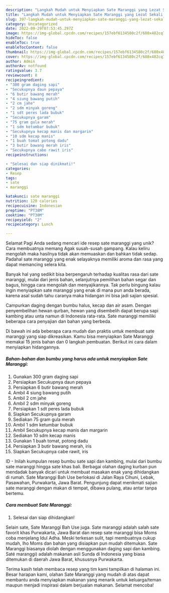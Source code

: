 ```yaml
---
description: "Langkah Mudah untuk Menyiapkan Sate Maranggi yang Lezat Sekali, Sempurna"
title: "Langkah Mudah untuk Menyiapkan Sate Maranggi yang Lezat Sekali, Sempurna"
slug: 397-langkah-mudah-untuk-menyiapkan-sate-maranggi-yang-lezat-sekali-sempurna
category: Uncategorized
date: 2022-09-29T07:53:45.297Z
image: https://img-global.cpcdn.com/recipes/157ebf6134580c2f/680x482cq70/sate-maranggi-foto-resep-utama.jpg
hideToc: false
enableToc: true
enableTocContent: false
thumbnail: https://img-global.cpcdn.com/recipes/157ebf6134580c2f/680x482cq70/sate-maranggi-foto-resep-utama.jpg
cover: https://img-global.cpcdn.com/recipes/157ebf6134580c2f/680x482cq70/sate-maranggi-foto-resep-utama.jpg
author: Admin
authorAv: notfound
ratingvalue: 3.7
reviewcount: 8
recipeingredient:
- "300 gram daging sapi"
- "Secukupnya daun pepaya"
- "6 butir bawang merah"
- "4 siung bawang putih"
- "2 cm jahe"
- "2 sdm minyak goreng"
- "1 sdt peres lada bubuk"
- "Secukupnya garam"
- "75 gram gula merah"
- "1 sdm ketumbar bubuk"
- "Secukupnya kecap manis dan margarin"
- "10 sdm kecap manis"
- "1 buah tomat potong dadu"
- "3 butir bawang merah iris"
- "Secukupnya cabe rawit iris"
recipeinstructions:

- "Selesai dan siap dinikmati!"
categories:
- Resep
tags:
- sate
- maranggi

katakunci: sate maranggi 
nutrition: 120 calories
recipecuisine: Indonesian
preptime: "PT38M"
cooktime: "PT30M"
recipeyield: "2"
recipecategory: Lunch

---
```



Selamat Pagi Anda sedang mencari ide resep sate maranggi yang unik? Cara membuatnya memang Agak susah-susah gampang. Kalau keliru mengolah maka hasilnya tidak akan memuaskan dan bahkan tidak sedap. Padahal sate maranggi yang enak selayaknya memiliki aroma dan rasa yang dapat memancing selera kita.


Banyak hal yang sedikit bisa berpengaruh terhadap kualitas rasa dari sate maranggi, mulai dari jenis bahan, selanjutnya pemilihan bahan segar dan bagus, hingga cara mengolah dan menyajikannya. Tak perlu bingung kalau ingin menyiapkan sate maranggi yang enak di mana pun anda berada, karena asal sudah tahu caranya maka hidangan ini bisa jadi sajian spesial.

Campurkan daging dengan bumbu halus, kecap dan air asam. Dengan penyembelihan hewan qurban, hewan yang disembelih dapat berupa sapi kambing atau unta namun di Indonesia rata-rata. Sate maranggi memiliki beberapa cara penyajian dan bahan yang berbeda.


Di bawah ini ada beberapa cara mudah dan praktis untuk membuat sate maranggi yang siap dikreasikan. Kamu bisa menyiapkan Sate Maranggi memakai 15 jenis bahan dan 0 langkah pembuatan. Berikut ini cara dalam menyiapkan hidangannya.

<!--inarticleads1-->

##### Bahan-bahan dan bumbu yang harus ada untuk menyiapkan Sate Maranggi:

1. Gunakan 300 gram daging sapi
1. Persiapkan Secukupnya daun pepaya
1. Persiapkan 6 butir bawang merah
1. Ambil 4 siung bawang putih
1. Ambil 2 cm jahe
1. Ambil 2 sdm minyak goreng
1. Persiapkan 1 sdt peres lada bubuk
1. Siapkan Secukupnya garam
1. Sediakan 75 gram gula merah
1. Ambil 1 sdm ketumbar bubuk
1. Ambil Secukupnya kecap manis dan margarin
1. Sediakan 10 sdm kecap manis
1. Gunakan 1 buah tomat, potong dadu
1. Persiapkan 3 butir bawang merah, iris
1. Siapkan Secukupnya cabe rawit, iris


ID - Inilah kumpulan resep bumbu sate sapi dan kambing, mulai dari bumbu sate maranggi hingga sate khas bali. Berbagai olahan daging kurban pun mendadak banyak dicari untuk membuat masakan enak yang dihidangkan di rumah. Sate Maranggi Bah Use berlokasi di Jalan Raya Cihuni, Lebak, Pasawahan, Purwakarta, Jawa Barat. Pengunjung dapat menikmati sajian sate maranggi dengan makan di tempat, dibawa pulang, atau antar tanpa bertemu. 

<!--inarticleads2-->

##### Cara membuat Sate Maranggi:


1. Selesai dan siap dihidangkan!

Selain sate, Sate Maranggi Bah Use juga. Sate maranggi adalah salah sate favorit khas Purwakarta, Jawa Barat dan resep sate maranggi bisa Moms coba menjelang Idul Adha. Meski terkesan sulit, tapi membuatnya cukup mudah, lho Moms dan bahan yang disiapkan pun mudah ditemukan. Sate Maranggi biasanya diolah dengan menggunakan daging sapi dan kambing. Saté maranggi) adalah makanan asli Sunda di Indonesia yang biasa ditemukan di daerah Jawa Barat, khususnya Purwakarta. 

Terima kasih telah membaca resep yang tim kami tampilkan di halaman ini. Besar harapan kami, olahan Sate Maranggi yang mudah di atas dapat membantu anda menyiapkan makanan yang menarik untuk keluarga/teman maupun menjadi inspirasi dalam berjualan makanan. Selamat mencoba!

